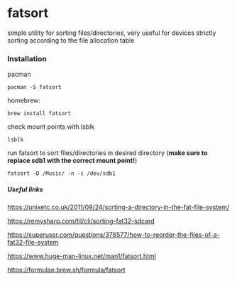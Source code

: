 # fatsort
simple utility for sorting files/directories, very useful for devices strictly sorting according to the file allocation table
### Installation
pacman
```
pacman -S fatsort
```
homebrew:
```
brew install fatsort
```
check mount points with lsblk
```
lsblk
```
run fatsort to sort files/directories in desired directory (__make sure to replace sdb1 with the correct mount point!__)
```
fatsort -D /Music/ -n -c /dev/sdb1
```

##### Useful links
https://unixetc.co.uk/2011/09/24/sorting-a-directory-in-the-fat-file-system/

https://remysharp.com/til/cli/sorting-fat32-sdcard

https://superuser.com/questions/376577/how-to-reorder-the-files-of-a-fat32-file-system

https://www.huge-man-linux.net/man1/fatsort.html

https://formulae.brew.sh/formula/fatsort
